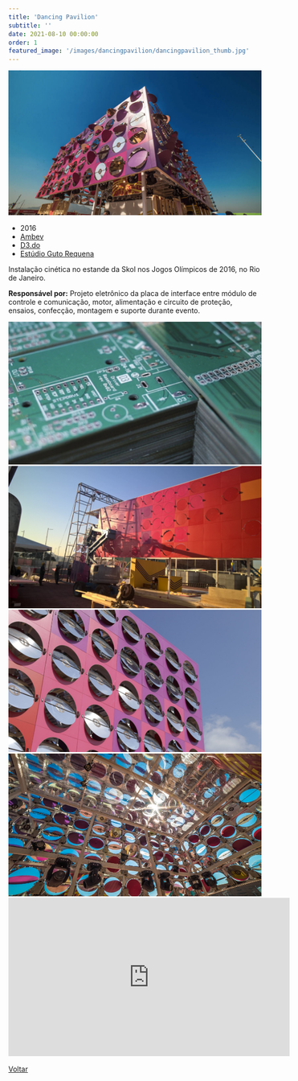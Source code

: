 ```yaml
---
title: 'Dancing Pavilion'
subtitle: ''
date: 2021-08-10 00:00:00
order: 1
featured_image: '/images/dancingpavilion/dancingpavilion_thumb.jpg'
---
```


![](/images/dancingpavilion/dancingpavilion_01.jpg)

* 2016
* [Ambev](https://nubank.com.br/)
* [D3.do](https://d3.do/)
* [Estúdio Guto Requena](https://gutorequena.com/)

Instalação cinética no estande da Skol nos Jogos Olímpicos de 2016, no Rio de Janeiro.

**Responsável por:** Projeto eletrônico da placa de interface entre módulo de controle e comunicação, motor, alimentação e circuito de proteção, ensaios, confecção, montagem e suporte durante evento.

<div class="gallery" data-columns="2">
	<img src="/images/dancingpavilion/dancingpavilion_04.jpg">
	<img src="/images/dancingpavilion/dancingpavilion_02.jpg">
	<img src="/images/dancingpavilion/dancingpavilion_05.jpg">
	<img src="/images/dancingpavilion/dancingpavilion_06.jpg">
</div>

<iframe width="560" height="315" src="https://www.youtube-nocookie.com/embed/jQHRpbCH1T4?controls=0" frameborder="0" allow="accelerometer; autoplay; clipboard-write; encrypted-media; gyroscope; picture-in-picture" allowfullscreen></iframe>

<a href='/' class="button button--large">Voltar</a>

